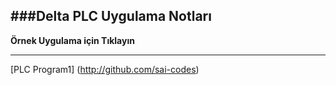 ###Delta  PLC Uygulama  Notları
---
**Örnek Uygulama için Tıklayın**

---

[PLC Program1] (http://github.com/sai-codes)
